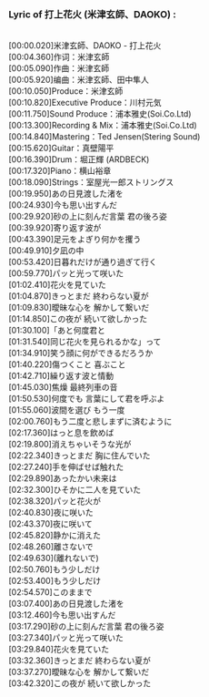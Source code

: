 <h3>Lyric of 打上花火 (米津玄師、DAOKO) :</h3><p><br>[00:00.020]米津玄師、DAOKO - 打上花火
<br>[00:04.360]作词：米津玄師
<br>[00:05.090]作曲：米津玄師
<br>[00:05.920]编曲：米津玄師、田中隼人
<br>[00:10.050]Produce：米津玄師
<br>[00:10.820]Executive Produce：川村元気
<br>[00:11.750]Sound Produce：浦本雅史(Soi.Co.Ltd)
<br>[00:13.300]Recording & Mix：浦本雅史(Soi.Co.Ltd)
<br>[00:14.840]Mastering：Ted Jensen(Stering Sound)
<br>[00:15.620]Guitar：真壁陽平
<br>[00:16.390]Drum：堀正輝 (ARDBECK)
<br>[00:17.320]Piano：横山裕章
<br>[00:18.090]Strings：室屋光一郎ストリングス
<br>[00:19.950]あの日見渡した渚を
<br>[00:24.930]今も思い出すんだ
<br>[00:29.920]砂の上に刻んだ言葉 君の後ろ姿
<br>[00:39.920]寄り返す波が
<br>[00:43.390]足元をよぎり何かを攫う
<br>[00:49.910]夕凪の中
<br>[00:53.420]日暮れだけが通り過ぎて行く
<br>[00:59.770]パッと光って咲いた
<br>[01:02.410]花火を見ていた
<br>[01:04.870]きっとまだ 終わらない夏が
<br>[01:09.830]曖昧な心を 解かして繋いだ
<br>[01:14.850]この夜が 続いて欲しかった
<br>[01:30.100]「あと何度君と
<br>[01:31.540]同じ花火を見られるかな」って
<br>[01:34.910]笑う顔に何ができるだろうか
<br>[01:40.220]傷つくこと 喜ぶこと
<br>[01:42.710]繰り返す波と情動
<br>[01:45.030]焦燥 最終列車の音
<br>[01:50.530]何度でも 言葉にして君を呼ぶよ
<br>[01:55.060]波間を選び もう一度
<br>[02:00.760]もう二度と悲しまずに済むように
<br>[02:17.360]はっと息を飲めば
<br>[02:19.800]消えちゃいそうな光が
<br>[02:22.340]きっとまだ 胸に住んでいた
<br>[02:27.240]手を伸ばせば触れた
<br>[02:29.890]あったかい未来は
<br>[02:32.300]ひそかに二人を見ていた
<br>[02:38.320]パッと花火が
<br>[02:40.830]夜に咲いた
<br>[02:43.370]夜に咲いて
<br>[02:45.820]静かに消えた
<br>[02:48.260]離さないで
<br>[02:49.630](離れないで)
<br>[02:50.760]もう少しだけ
<br>[02:53.400]もう少しだけ
<br>[02:54.570]このままで
<br>[03:07.400]あの日見渡した渚を
<br>[03:12.460]今も思い出すんだ
<br>[03:17.290]砂の上に刻んだ言葉 君の後ろ姿
<br>[03:27.340]パッと光って咲いた
<br>[03:29.840]花火を見ていた
<br>[03:32.360]きっとまだ 終わらない夏が
<br>[03:37.270]曖昧な心を 解かして繋いだ
<br>[03:42.320]この夜が 続いて欲しかった
</p>